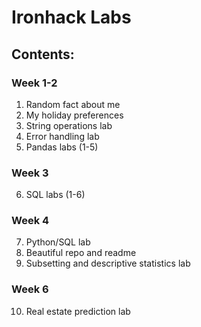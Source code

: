 # Ironhack Labs

## Contents:

### Week 1-2
1. Random fact about me
2. My holiday preferences
3. String operations lab
4. Error handling lab
5. Pandas labs (1-5)

### Week 3
6. SQL labs (1-6)

### Week 4
7. Python/SQL lab
8. Beautiful repo and readme
9. Subsetting and descriptive statistics lab

### Week 6
10. Real estate prediction lab
